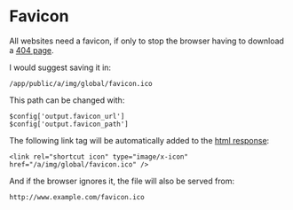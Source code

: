 
# Favicon

All websites need a favicon, if only to stop the browser having to download a [404 page](http://developer.yahoo.com/performance/rules.html#favicon).

I would suggest saving it in:

	/app/public/a/img/global/favicon.ico

This path can be changed with:

	$config['output.favicon_url']
	$config['output.favicon_path']

The following link tag will be automatically added to the [html response](../../doc/system/response.md):

	<link rel="shortcut icon" type="image/x-icon" href="/a/img/global/favicon.ico" />

And if the browser ignores it, the file will also be served from:

	http://www.example.com/favicon.ico
